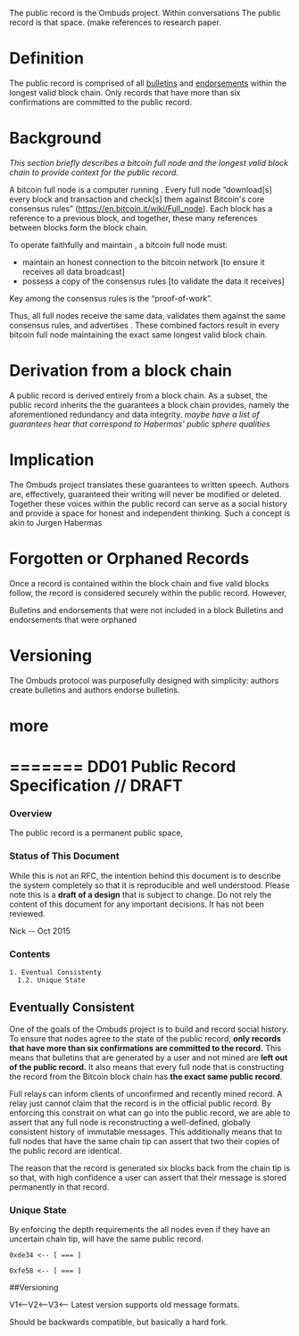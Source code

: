 <!-- title: Public Record -->

The public record is the Ombuds project. Within  conversations The public record is that space. (make references to research paper.

# Definition
The public record is comprised of all [bulletins](bulletin) and [endorsements](endorsement) within the longest valid block chain. 
Only records that have more than six confirmations are committed to the public record. 

# Background
*This section briefly describes a bitcoin full node and the longest valid block chain to provide context for the public record.*

A bitcoin full node is a computer running . Every full node “download[s] every block and transaction and check[s] them against Bitcoin's core consensus rules” (https://en.bitcoin.it/wiki/Full_node). Each block has a reference to a previous block, and together, these many references between blocks form the block chain.

To operate faithfully and maintain , a bitcoin full node must:
- maintain an honest connection to the bitcoin network [to ensure it receives all data broadcast]
- possess a copy of the consensus rules [to validate the data it receives]

Key among the consensus rules is the “proof-of-work”. 

Thus, all full nodes receive the same data, validates them against the same consensus rules, and advertises . These combined factors result in every bitcoin full node maintaining the exact same longest valid block chain.

# Derivation from a block chain
A public record is derived entirely from a block chain. As a subset, the public record inherits the the guarantees a block chain provides, namely the aforementioned redundancy and data integrity.
*maybe have a list of guarantees hear that correspond to Habermas’ public sphere qualities*

# Implication
The Ombuds project translates these guarantees to written speech. Authors are, effectively, guaranteed their writing will never be modified or deleted. Together these voices within the public record can serve as a social history and provide a space for honest and independent thinking. Such a concept is akin to Jurgen Habermas

# Forgotten or Orphaned Records
Once a record is contained within the block chain and five valid blocks follow, the record is considered securely within the public record. However, 

Bulletins and endorsements that were not included in a block
Bulletins and endorsements that were orphaned

# Versioning
The Ombuds protocol was purposefully designed with simplicity: authors create bulletins and authors endorse bulletins. 


# more
=======
DD01 Public Record Specification // DRAFT
================================

### Overview

The public record is a permanent public space, 

### Status of This Document

While this is not an RFC, the intention behind this document is to describe the system completely so that it is reproducible and well understood.
Please note this is a **draft of a design** that is subject to change. 
Do not rely the content of this document for any important decisions.
It has not been reviewed.

Nick -- Oct 2015
 

### Contents
    1. Eventual Consistenty
      1.2. Unique State
    
## Eventually Consistent

One of the goals of the Ombuds project is to build and record social history.
To ensure that nodes agree to the state of the public record, **only records that have more than six confirmations are committed to the record.**
This means that bulletins that are generated by a user and not mined are **left out of the public record.**
It also means that every full node that is constructing the record from the Bitcoin block chain has **the exact same public record**.

Full relays can inform clients of unconfirmed and recently mined record. 
A relay just cannot claim that the record is in the official public record.
By enforcing this constrait on what can go into the public record, we are able to assert that any full node is reconstructing a well-defined, globally consistent history of immutable messages.
This additionally means that to full nodes that have the same chain tip can assert that two their copies of the public record are identical.

The reason that the record is generated six blocks back from the chain tip is so that, with high confidence a user can assert that their message is stored permanently in that record.

### Unique State

By enforcing the depth requirements the all nodes even if they have an uncertain chain tip, will have the same public record.

    0xde34 <-- [ === ]

    0xfe58 <-- [ === ]


##Versioning

V1<--V2<--V3<-- Latest version supports old message formats.

Should be backwards compatible, but basically a hard fork.
